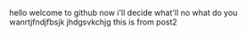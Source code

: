 hello welcome to github
now i'll decide what'll no
what do you wanrtjfndjfbsjk jhdgsvkchjg
this is from post2